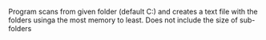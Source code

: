 Program scans from given folder (default C:\) and creates a text file with the folders usinga the most memory to least.
Does not include the size of sub-folders
